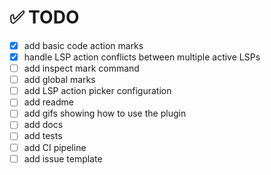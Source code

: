 # ✅ TODO

-   [x] add basic code action marks
-   [x] handle LSP action conflicts between multiple active LSPs
-   [ ] add inspect mark command
-   [ ] add global marks
-   [ ] add LSP action picker configuration
-   [ ] add readme
-   [ ] add gifs showing how to use the plugin
-   [ ] add docs
-   [ ] add tests
-   [ ] add CI pipeline
-   [ ] add issue template
